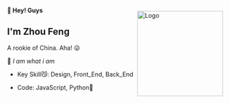 <img src="http://images.dorc.top/blog/blog-logo.png" alt="Logo" align="right" height="200" style="margin-top:30px;">

#### 👋 Hey! Guys

## I'm Zhou Feng

A rookie of China. Aha! 😜

💨 _I am what i am_

-   Key Skill😼:  Design, Front_End, Back_End

-   Code: JavaScript, Python🙈
